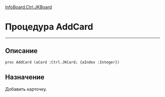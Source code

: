 ﻿---
Link: InfoBoard.Ctrl.JKBoard.@AddCard
---

<!---  Навигация
[Имя проекта](#) :
-->
[InfoBoard.Ctrl.JKBoard](Default)

# Процедура AddCard
---

## Описание

    proc AddCard (aCard :Ctrl.JKCard; {aIndex :Integer})

<!--
## Аргументы{#Args}

### Аргумент1

Описание аргумента 1
-->

## Назначение

Добавить карточку.

<!--
## Пример

    AddCard...
-->

